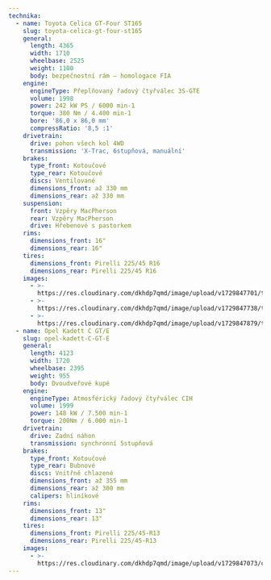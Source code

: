 ```yaml
---
technika:
  - name: Toyota Celica GT-Four ST165
    slug: toyota-celica-gt-four-st165
    general:
      length: 4365
      width: 1710
      wheelbase: 2525
      weight: 1100
      body: bezpečnostní rám – homologace FIA
    engine:
      engineType: Přeplňovaný řadový čtyřválec 3S-GTE
      volume: 1998
      power: 242 kW PS / 6000 min-1
      torque: 380 Nm / 4.400 min-1
      bore: '86,0 x 86,0 mm'
      compressRatio: '8,5 :1'
    drivetrain:
      drive: pohon všech kol 4WD
      transmission: 'X-Trac, 6stupňová, manuální'
    brakes:
      type_front: Kotoučové
      type_rear: Kotoučové
      discs: Ventilované
      dimensions_front: až 330 mm
      dimensions_rear: až 330 mm
    suspension:
      front: Vzpěry MacPherson
      rear: Vzpěry MacPherson
      drive: Hřebenové s pastorkem
    rims:
      dimensions_front: 16"
      dimensions_rear: 16"
    tires:
      dimensions_front: Pirelli 225/45 R16
      dimensions_rear: Pirelli 225/45 R16
    images:
      - >-
        https://res.cloudinary.com/dkhdp7qmd/image/upload/v1729847701/toyota_6_zukcni.webp
      - >-
        https://res.cloudinary.com/dkhdp7qmd/image/upload/v1729847738/toyota_8_uefkim.webp
      - >-
        https://res.cloudinary.com/dkhdp7qmd/image/upload/v1729847879/toyota_12_tso8wo.webp
  - name: Opel Kadett C GT/E
    slug: opel-kadett-C-GT-E
    general:
      length: 4123
      width: 1720
      wheelbase: 2395
      weight: 955
      body: Dvoudveřové kupé
    engine:
      engineType: Atmosférický řadový čtyřválec CIH
      volume: 1999
      power: 148 kW / 7.500 min-1
      torque: 200Nm / 6.000 min-1
    drivetrain:
      drive: Zadní náhon
      transmission: synchronní 5stupňová
    brakes:
      type_front: Kotoučové
      type_rear: Bubnové
      discs: Vnitřně chlazené
      dimensions_front: až 355 mm
      dimensions_rear: až 300 mm
      calipers: hliníkové
    rims:
      dimensions_front: 13"
      dimensions_rear: 13"
    tires:
      dimensions_front: Pirelli 225/45-R13
      dimensions_rear: Pirelli 225/45-R13
    images:
      - >-
        https://res.cloudinary.com/dkhdp7qmd/image/upload/v1729847073/cadet_1_kz9pjf.webp
---
```


